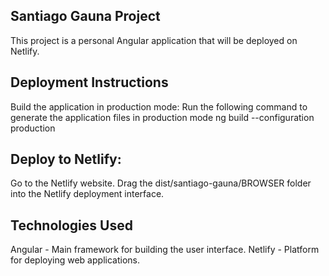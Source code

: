 ## Santiago Gauna Project
This project is a personal Angular application that will be deployed on Netlify.

## Deployment Instructions
Build the application in production mode:
Run the following command to generate the application files in production mode
ng build --configuration production

## Deploy to Netlify:
Go to the Netlify website.
Drag the dist/santiago-gauna/BROWSER folder into the Netlify deployment interface.

## Technologies Used
Angular - Main framework for building the user interface.
Netlify - Platform for deploying web applications.
